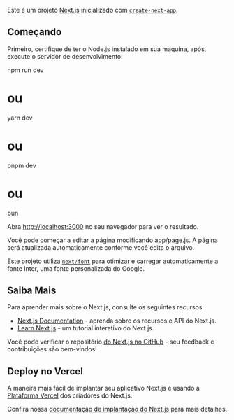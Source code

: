 Este é um projeto [Next.js](https://nextjs.org/) inicializado com [`create-next-app`](https://github.com/vercel/next.js/tree/canary/packages/create-next-app).

## Começando

Primeiro, certifique de ter o Node.js instalado em sua maquína, após, execute o servidor de desenvolvimento:


npm run dev
# ou
yarn dev
# ou
pnpm dev
# ou
bun 

Abra [http://localhost:3000](http://localhost:3000) no seu navegador para ver o resultado.

Você pode começar a editar a página modificando app/page.js. A página será atualizada automaticamente conforme você edita o arquivo.

Este projeto utiliza [`next/font`](https://nextjs.org/docs/basic-features/font-optimization) para otimizar e carregar automaticamente a fonte Inter, uma fonte personalizada do Google.

## Saiba Mais

Para aprender mais sobre o Next.js, consulte os seguintes recursos:

- [Next.js Documentation](https://nextjs.org/docs) -  aprenda sobre os recursos e API do Next.js.
- [Learn Next.js](https://nextjs.org/learn) - um tutorial interativo do Next.js.

Você pode verificar o repositório [do Next.js no GitHub](https://github.com/vercel/next.js/)  - seu feedback e contribuições são bem-vindos!

## Deploy no Vercel

A maneira mais fácil de implantar seu aplicativo Next.js é usando a [Plataforma Vercel](https://vercel.com/new?utm_medium=default-template&filter=next.js&utm_source=create-next-app&utm_campaign=create-next-app-readme) dos criadores do Next.js.

Confira nossa [documentação de implantação do Next.js](https://nextjs.org/docs/deployment) para mais detalhes.
